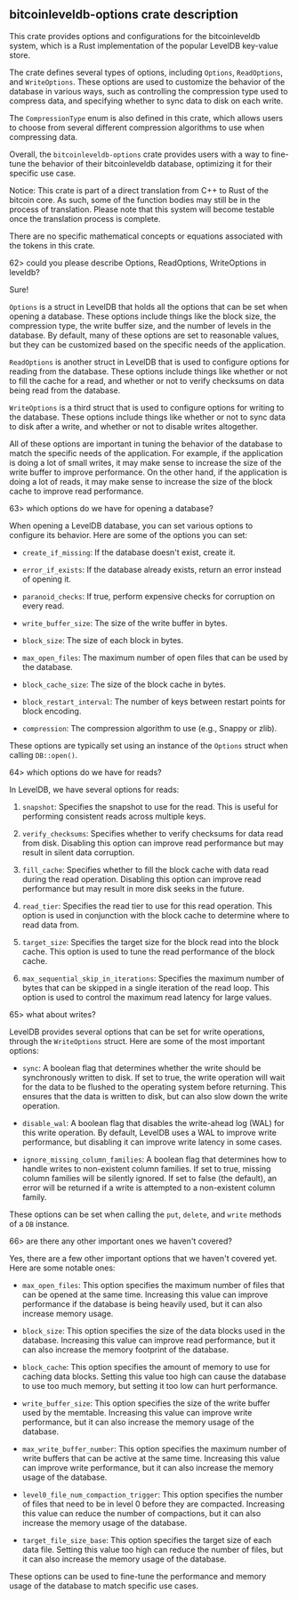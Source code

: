 ## bitcoinleveldb-options crate description

This crate provides options and configurations for
the bitcoinleveldb system, which is a Rust
implementation of the popular LevelDB key-value
store.

The crate defines several types of options,
including `Options`, `ReadOptions`, and
`WriteOptions`. These options are used to
customize the behavior of the database in various
ways, such as controlling the compression type
used to compress data, and specifying whether to
sync data to disk on each write.

The `CompressionType` enum is also defined in this
crate, which allows users to choose from several
different compression algorithms to use when
compressing data.

Overall, the `bitcoinleveldb-options` crate
provides users with a way to fine-tune the
behavior of their bitcoinleveldb database,
optimizing it for their specific use case.

Notice: This crate is part of a direct translation
from C++ to Rust of the bitcoin core. As such,
some of the function bodies may still be in the
process of translation. Please note that this
system will become testable once the translation
process is complete.

There are no specific mathematical concepts or
equations associated with the tokens in this
crate.

62> could you please describe Options,
ReadOptions, WriteOptions in leveldb?

Sure!

`Options` is a struct in LevelDB that holds all
the options that can be set when opening
a database. These options include things like the
block size, the compression type, the write buffer
size, and the number of levels in the database. By
default, many of these options are set to
reasonable values, but they can be customized
based on the specific needs of the application.

`ReadOptions` is another struct in LevelDB that is
used to configure options for reading from the
database. These options include things like
whether or not to fill the cache for a read, and
whether or not to verify checksums on data being
read from the database.

`WriteOptions` is a third struct that is used to
configure options for writing to the
database. These options include things like
whether or not to sync data to disk after a write,
and whether or not to disable writes altogether.

All of these options are important in tuning the
behavior of the database to match the specific
needs of the application. For example, if the
application is doing a lot of small writes, it may
make sense to increase the size of the write
buffer to improve performance. On the other hand,
if the application is doing a lot of reads, it may
make sense to increase the size of the block cache
to improve read performance.

63> which options do we have for opening
a database?

When opening a LevelDB database, you can set
various options to configure its behavior. Here
are some of the options you can set:

- `create_if_missing`: If the database doesn't
  exist, create it.

- `error_if_exists`: If the database already
  exists, return an error instead of opening it.

- `paranoid_checks`: If true, perform expensive
  checks for corruption on every read.

- `write_buffer_size`: The size of the write
  buffer in bytes.

- `block_size`: The size of each block in bytes.

- `max_open_files`: The maximum number of open
  files that can be used by the database.

- `block_cache_size`: The size of the block cache
  in bytes.

- `block_restart_interval`: The number of keys
  between restart points for block encoding.

- `compression`: The compression algorithm to use
  (e.g., Snappy or zlib).

These options are typically set using an instance
of the `Options` struct when calling `DB::open()`.

64> which options do we have for reads?

In LevelDB, we have several options for reads:

1. `snapshot`: Specifies the snapshot to use for
   the read. This is useful for performing
   consistent reads across multiple keys.

2. `verify_checksums`: Specifies whether to verify
   checksums for data read from disk. Disabling
   this option can improve read performance but
   may result in silent data corruption.

3. `fill_cache`: Specifies whether to fill the
   block cache with data read during the read
   operation. Disabling this option can improve
   read performance but may result in more disk
   seeks in the future.

4. `read_tier`: Specifies the read tier to use for
   this read operation. This option is used in
   conjunction with the block cache to determine
   where to read data from.

5. `target_size`: Specifies the target size for
   the block read into the block cache. This
   option is used to tune the read performance of
   the block cache.

6. `max_sequential_skip_in_iterations`: Specifies
   the maximum number of bytes that can be skipped
   in a single iteration of the read loop. This
   option is used to control the maximum read
   latency for large values.

65> what about writes?

LevelDB provides several options that can be set
for write operations, through the `WriteOptions`
struct. Here are some of the most important
options:

- `sync`: A boolean flag that determines whether
  the write should be synchronously written to
  disk. If set to true, the write operation will
  wait for the data to be flushed to the operating
  system before returning. This ensures that the
  data is written to disk, but can also slow down
  the write operation.

- `disable_wal`: A boolean flag that disables the
  write-ahead log (WAL) for this write
  operation. By default, LevelDB uses a WAL to
  improve write performance, but disabling it can
  improve write latency in some cases.

- `ignore_missing_column_families`: A boolean flag
  that determines how to handle writes to
  non-existent column families. If set to true,
  missing column families will be silently
  ignored. If set to false (the default), an error
  will be returned if a write is attempted to
  a non-existent column family.

These options can be set when calling the `put`,
`delete`, and `write` methods of a `DB` instance.

66> are there any other important ones we haven't
covered?

Yes, there are a few other important options that
we haven't covered yet. Here are some notable
ones:

- `max_open_files`: This option specifies the
  maximum number of files that can be opened at
  the same time. Increasing this value can improve
  performance if the database is being heavily
  used, but it can also increase memory usage.

- `block_size`: This option specifies the size of
  the data blocks used in the database. Increasing
  this value can improve read performance, but it
  can also increase the memory footprint of the
  database.

- `block_cache`: This option specifies the amount
  of memory to use for caching data
  blocks. Setting this value too high can cause
  the database to use too much memory, but setting
  it too low can hurt performance.

- `write_buffer_size`: This option specifies the
  size of the write buffer used by the
  memtable. Increasing this value can improve
  write performance, but it can also increase the
  memory usage of the database.

- `max_write_buffer_number`: This option specifies
  the maximum number of write buffers that can be
  active at the same time. Increasing this value
  can improve write performance, but it can also
  increase the memory usage of the database.

- `level0_file_num_compaction_trigger`: This
  option specifies the number of files that need
  to be in level 0 before they are
  compacted. Increasing this value can reduce the
  number of compactions, but it can also increase
  the memory usage of the database.

- `target_file_size_base`: This option specifies
  the target size of each data file. Setting this
  value too high can reduce the number of files,
  but it can also increase the memory usage of the
  database.

These options can be used to fine-tune the
performance and memory usage of the database to
match specific use cases.
